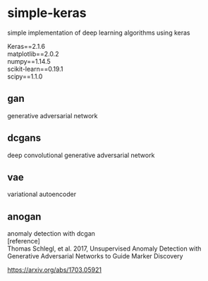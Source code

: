 # simple-keras
simple implementation of deep learning algorithms using keras

Keras==2.1.6  
matplotlib==2.0.2  
numpy==1.14.5  
scikit-learn==0.19.1  
scipy==1.1.0  

## gan
generative adversarial network
## dcgans
deep convolutional generative adversarial network
## vae
variational autoencoder
## anogan
anomaly detection with dcgan    
[reference]   
Thomas Schlegl, et al. 2017, Unsupervised Anomaly Detection with Generative Adversarial Networks to Guide Marker Discovery

<https://arxiv.org/abs/1703.05921>
